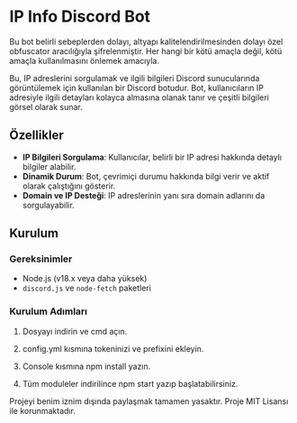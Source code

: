 # IP Info Discord Bot

Bu bot belirli sebeplerden dolayı, altyapı kalitelendirilmesinden dolayı özel obfuscator aracılığıyla şifrelenmiştir. Her hangi bir kötü amaçla değil, kötü amaçla kullanılmasını önlemek amacıyla.

Bu, IP adreslerini sorgulamak ve ilgili bilgileri Discord sunucularında görüntülemek için kullanılan bir Discord botudur. Bot, kullanıcıların IP adresiyle ilgili detayları kolayca almasına olanak tanır ve çeşitli bilgileri görsel olarak sunar.

## Özellikler

- **IP Bilgileri Sorgulama**: Kullanıcılar, belirli bir IP adresi hakkında detaylı bilgiler alabilir.
- **Dinamik Durum**: Bot, çevrimiçi durumu hakkında bilgi verir ve aktif olarak çalıştığını gösterir.
- **Domain ve IP Desteği**: IP adreslerinin yanı sıra domain adlarını da sorgulayabilir.

## Kurulum

### Gereksinimler

- Node.js (v18.x veya daha yüksek)
- `discord.js` ve `node-fetch` paketleri

### Kurulum Adımları

1. Dosyayı indirin ve cmd açın.

2. config.yml kısmına tokeninizi ve prefixini ekleyin.

3. Console kısmına npm install yazın.

4. Tüm moduleler indirilince npm start yazıp başlatabilirsiniz.


Projeyi benim iznim dışında paylaşmak tamamen yasaktır. Proje MIT Lisansı ile korunmaktadır.
